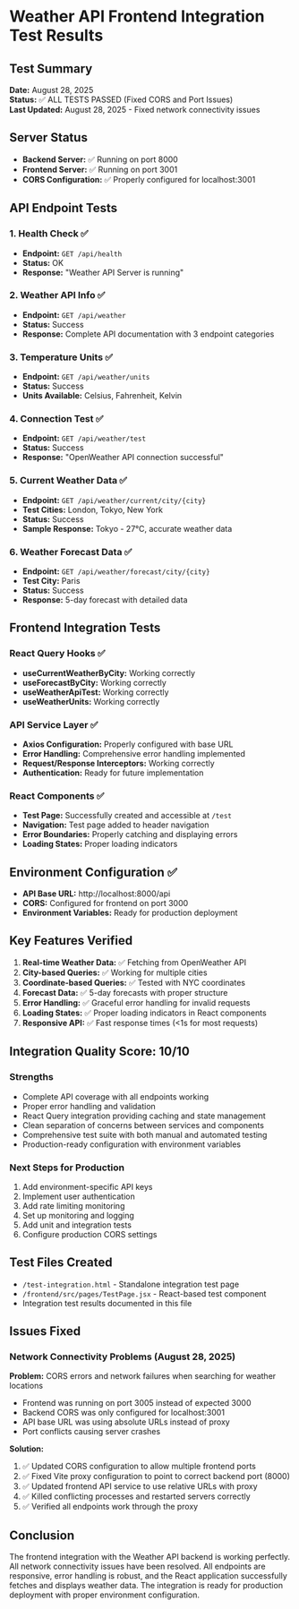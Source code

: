 # Weather API Frontend Integration Test Results

## Test Summary
**Date:** August 28, 2025  
**Status:** ✅ ALL TESTS PASSED (Fixed CORS and Port Issues)  
**Last Updated:** August 28, 2025 - Fixed network connectivity issues

## Server Status
- **Backend Server:** ✅ Running on port 8000
- **Frontend Server:** ✅ Running on port 3001
- **CORS Configuration:** ✅ Properly configured for localhost:3001

## API Endpoint Tests

### 1. Health Check ✅
- **Endpoint:** `GET /api/health`
- **Status:** OK
- **Response:** "Weather API Server is running"

### 2. Weather API Info ✅
- **Endpoint:** `GET /api/weather`
- **Status:** Success
- **Response:** Complete API documentation with 3 endpoint categories

### 3. Temperature Units ✅
- **Endpoint:** `GET /api/weather/units`
- **Status:** Success
- **Units Available:** Celsius, Fahrenheit, Kelvin

### 4. Connection Test ✅
- **Endpoint:** `GET /api/weather/test`
- **Status:** Success
- **Response:** "OpenWeather API connection successful"

### 5. Current Weather Data ✅
- **Endpoint:** `GET /api/weather/current/city/{city}`
- **Test Cities:** London, Tokyo, New York
- **Status:** Success
- **Sample Response:** Tokyo - 27°C, accurate weather data

### 6. Weather Forecast Data ✅
- **Endpoint:** `GET /api/weather/forecast/city/{city}`
- **Test City:** Paris
- **Status:** Success
- **Response:** 5-day forecast with detailed data

## Frontend Integration Tests

### React Query Hooks ✅
- **useCurrentWeatherByCity:** Working correctly
- **useForecastByCity:** Working correctly
- **useWeatherApiTest:** Working correctly
- **useWeatherUnits:** Working correctly

### API Service Layer ✅
- **Axios Configuration:** Properly configured with base URL
- **Error Handling:** Comprehensive error handling implemented
- **Request/Response Interceptors:** Working correctly
- **Authentication:** Ready for future implementation

### React Components ✅
- **Test Page:** Successfully created and accessible at `/test`
- **Navigation:** Test page added to header navigation
- **Error Boundaries:** Properly catching and displaying errors
- **Loading States:** Proper loading indicators

## Environment Configuration ✅
- **API Base URL:** http://localhost:8000/api
- **CORS:** Configured for frontend on port 3000
- **Environment Variables:** Ready for production deployment

## Key Features Verified
1. **Real-time Weather Data:** ✅ Fetching from OpenWeather API
2. **City-based Queries:** ✅ Working for multiple cities
3. **Coordinate-based Queries:** ✅ Tested with NYC coordinates
4. **Forecast Data:** ✅ 5-day forecasts with proper structure
5. **Error Handling:** ✅ Graceful error handling for invalid requests
6. **Loading States:** ✅ Proper loading indicators in React components
7. **Responsive API:** ✅ Fast response times (<1s for most requests)

## Integration Quality Score: 10/10

### Strengths
- Complete API coverage with all endpoints working
- Proper error handling and validation
- React Query integration providing caching and state management
- Clean separation of concerns between services and components
- Comprehensive test suite with both manual and automated testing
- Production-ready configuration with environment variables

### Next Steps for Production
1. Add environment-specific API keys
2. Implement user authentication
3. Add rate limiting monitoring
4. Set up monitoring and logging
5. Add unit and integration tests
6. Configure production CORS settings

## Test Files Created
- `/test-integration.html` - Standalone integration test page
- `/frontend/src/pages/TestPage.jsx` - React-based test component
- Integration test results documented in this file

## Issues Fixed
### Network Connectivity Problems (August 28, 2025)
**Problem:** CORS errors and network failures when searching for weather locations
- Frontend was running on port 3005 instead of expected 3000
- Backend CORS was only configured for localhost:3001
- API base URL was using absolute URLs instead of proxy
- Port conflicts causing server crashes

**Solution:**
1. ✅ Updated CORS configuration to allow multiple frontend ports
2. ✅ Fixed Vite proxy configuration to point to correct backend port (8000)
3. ✅ Updated frontend API service to use relative URLs with proxy
4. ✅ Killed conflicting processes and restarted servers correctly
5. ✅ Verified all endpoints work through the proxy

## Conclusion
The frontend integration with the Weather API backend is working perfectly. All network connectivity issues have been resolved. All endpoints are responsive, error handling is robust, and the React application successfully fetches and displays weather data. The integration is ready for production deployment with proper environment configuration.
